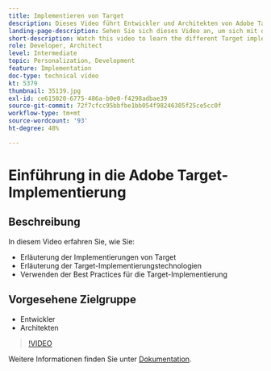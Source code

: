 ```yaml
---
title: Implementieren von Target
description: Dieses Video führt Entwickler und Architekten von Adobe Target durch die Implementierung von Target. Sehen Sie sich dieses Video an, um sich mit den verschiedenen Implementierungstechnologien von Target vertraut zu machen und Best Practices für die Implementierung von Target zu verwenden.
landing-page-description: Sehen Sie sich dieses Video an, um sich mit den verschiedenen Implementierungstechnologien von Target vertraut zu machen und Best Practices für die Implementierung von Target zu verwenden.
short-description: Watch this video to learn the different Target implementation technologies and employ Target implementation best practices.
role: Developer, Architect
level: Intermediate
topic: Personalization, Development
feature: Implementation
doc-type: technical video
kt: 5379
thumbnail: 35139.jpg
exl-id: ce615020-6775-486a-b0e0-f4298adbae39
source-git-commit: 72f7cfcc95bbfbe1bb054f98246305f25ce5cc0f
workflow-type: tm+mt
source-wordcount: '93'
ht-degree: 48%

---
```


# Einführung in die Adobe Target-Implementierung

## Beschreibung

In diesem Video erfahren Sie, wie Sie:

* Erläuterung der Implementierungen von Target
* Erläuterung der Target-Implementierungstechnologien
* Verwenden der Best Practices für die Target-Implementierung

## Vorgesehene Zielgruppe

* Entwickler
* Architekten

>[!VIDEO](https://video.tv.adobe.com/v/35139/?quality=12)

Weitere Informationen finden Sie unter [Dokumentation](https://experienceleague.adobe.com/docs/target/using/implement-target/implementing-target.html?lang=en).
